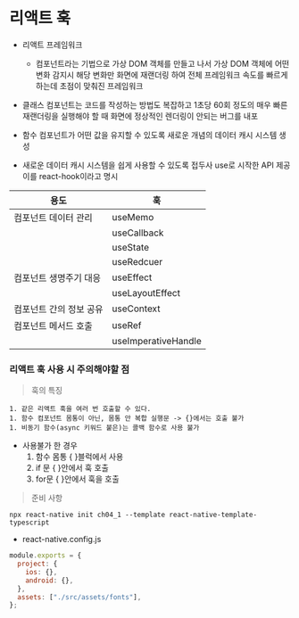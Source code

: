 # 리액트 훅

- 리액트 프레임워크

  - 컴포넌트라는 기법으로 가상 DOM 객체를 만들고 나서 가상 DOM 객체에 어떤 변화 감지시 해당 변화만 화면에 재랜더링 하여 전체 프레임워크 속도를 빠르게 하는데 초점이 맞춰진 프레임워크

- 클래스 컴포넌트는 코드를 작성하는 방법도 복잡하고 1초당 60회 정도의 매우 빠른 재랜더링을 실행해야 할 때 화면에 정상적인 렌더링이 안되는 버그를 내포
- 함수 컴포넌트가 어떤 값을 유지할 수 있도록 새로운 개념의 데이터 캐시 시스템 생성
- 새로운 데이터 캐시 시스템을 쉽게 사용할 수 있도록 접두사 use로 시작한 API 제공 이를 react-hook이라고 명시

| 용도                    | 훅                  |
| ----------------------- | ------------------- |
| 컴포넌트 데이터 관리    | useMemo             |
|                         | useCallback         |
|                         | useState            |
|                         | useRedcuer          |
| 컴포넌트 생명주기 대응  | useEffect           |
|                         | useLayoutEffect     |
| 컴포넌트 간의 정보 공유 | useContext          |
| 컴포넌트 메서드 호출    | useRef              |
|                         | useImperativeHandle |

### 리액트 훅 사용 시 주의해야할 점

> 훅의 특징

    1. 같은 리액트 훅을 여러 번 호출할 수 있다.
    1. 함수 컴포넌트 몸통이 아닌, 몸통 안 복합 실행문 -> {}에서는 호출 불가
    1. 비동기 함수(async 키워드 붙은)는 콜백 함수로 사용 불가

- 사용불가 한 경우
  1. 함수 몸통 { }블럭에서 사용
  1. if 문 { }안에서 훅 호출
  1. for문 { }안에서 훅을 호출

> 준비 사항

    npx react-native init ch04_1 --template react-native-template-typescript

- react-native.config.js

```js
module.exports = {
  project: {
    ios: {},
    android: {},
  },
  assets: ["./src/assets/fonts"],
};
```
